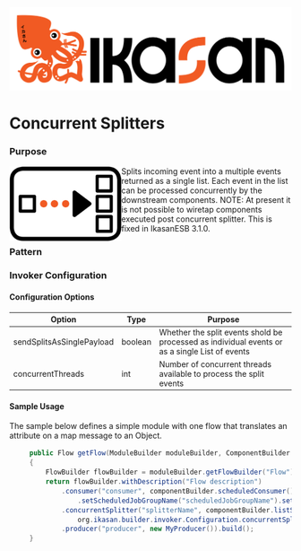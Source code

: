 ![IKASAN](../../developer/docs/quickstart-images/Ikasan-title-transparent.png)
# Concurrent Splitters

### Purpose

<img src="../../developer/docs/quickstart-images/splitter.png" width="200px" align="left">Splits incoming event into a multiple events returned as a single list. Each event in the list can be processed concurrently by the downstream components.
NOTE: At present it is not possible to wiretap components executed post concurrent splitter. This is fixed in IkasanESB 3.1.0.


### Pattern

### Invoker Configuration

#### Configuration Options
| Option | Type | Purpose |
| --- | --- | --- |
| sendSplitsAsSinglePayload | boolean | Whether the split events shold be processed as individual events or as a single List of events |
| concurrentThreads | int | Number of concurrent threads available to process the split events  |

#### Sample Usage
The sample below defines a simple module with one flow that translates an attribute on a map message to an Object. 
````java
     public Flow getFlow(ModuleBuilder moduleBuilder, ComponentBuilder componentBuilder)
     {
         FlowBuilder flowBuilder = moduleBuilder.getFlowBuilder("Flow");
         return flowBuilder.withDescription("Flow description")
             .consumer("consumer", componentBuilder.scheduledConsumer().setCronExpression("0/5 * * * * ?").setConfiguredResourceId("configuredResourceId")
                 .setScheduledJobGroupName("scheduledJobGroupName").setScheduledJobName("scheduledJobName").build())
             .concurrentSplitter("splitterName", componentBuilder.listSplitter(), 
                 org.ikasan.builder.invoker.Configuration.concurrentSplitterInvoker().setConcurrentThreads(5))
             .producer("producer", new MyProducer()).build();
     }

 ````



